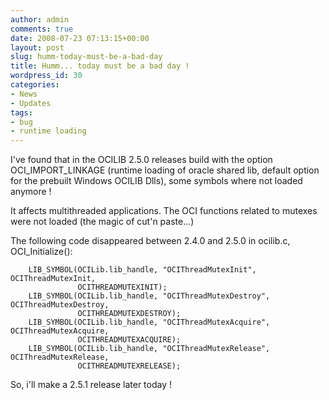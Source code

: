 ```yaml
---
author: admin
comments: true
date: 2008-07-23 07:13:15+00:00
layout: post
slug: humm-today-must-be-a-bad-day
title: Humm... today must be a bad day !
wordpress_id: 30
categories:
- News
- Updates
tags:
- bug
- runtime loading
---
```


I've found that in the OCILIB 2.5.0 releases build with the option OCI_IMPORT_LINKAGE (runtime loading of oracle shared lib, default option for the prebuilt Windows OCILIB Dlls), some symbols where not loaded anymore !

It affects multithreaded applications. The OCI functions related to mutexes were not loaded (the magic of cut'n paste...)

The following code disappeared between 2.4.0 and 2.5.0 in ocilib.c, OCI_Initialize():


    
       
        LIB_SYMBOL(OCILib.lib_handle, "OCIThreadMutexInit", OCIThreadMutexInit,
                   OCITHREADMUTEXINIT);
        LIB_SYMBOL(OCILib.lib_handle, "OCIThreadMutexDestroy", OCIThreadMutexDestroy,
                   OCITHREADMUTEXDESTROY);
        LIB_SYMBOL(OCILib.lib_handle, "OCIThreadMutexAcquire", OCIThreadMutexAcquire,
                   OCITHREADMUTEXACQUIRE);
        LIB_SYMBOL(OCILib.lib_handle, "OCIThreadMutexRelease", OCIThreadMutexRelease,
                   OCITHREADMUTEXRELEASE);
    


So, i'll make a 2.5.1 release later today !
